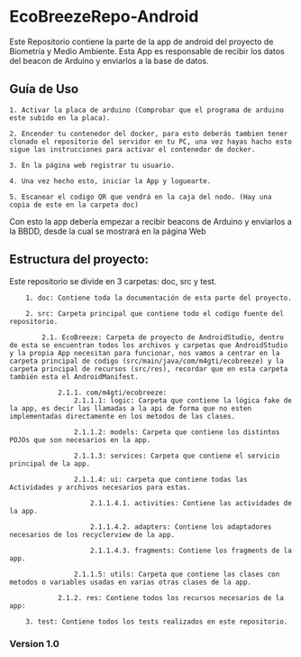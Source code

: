 # EcoBreezeRepo-Android

Este Repositorio contiene la parte de la app de android del proyecto de Biometría y Medio Ambiente. 
Esta App es responsable de recibir los datos del beacon de Arduino y enviarlos a la base de datos.

## Guía de Uso

    1. Activar la placa de arduino (Comprobar que el programa de arduino este subido en la placa).
    
    2. Encender tu contenedor del docker, para esto deberás tambien tener clonado el repositorio del servidor en tu PC, una vez hayas hacho esto sigue las instrucciones para activar el contenedor de docker.
    
    3. En la página web registrar tu usuario.

    4. Una vez hecho esto, iniciar la App y loguearte.

    5. Escanear el codigo QR que vendrá en la caja del nodo. (Hay una copia de este en la carpeta doc)
    
Con esto la app debería empezar a recibir beacons de Arduino y enviarlos a la BBDD, desde la cual se mostrará en la página Web

## Estructura del proyecto:

Este repositorio se divide en 3 carpetas: doc, src y test.

        1. doc: Contiene toda la documentación de esta parte del proyecto.

        2. src: Carpeta principal que contiene todo el codigo fuente del repositorio.

            2.1. EcoBreeze: Carpeta de proyecto de AndroidStudio, dentro de esta se encuentran todos los archivos y carpetas que AndroidStudio y la propia App necesitan para funcionar, nos vamos a centrar en la carpeta principal de codigo (src/main/java/com/m4gti/ecobreeze) y la carpeta principal de recursos (src/res), recordar que en esta carpeta también esta el AndroidManifest.

                2.1.1. com/m4gti/ecobreeze:
                    2.1.1.1: logic: Carpeta que contiene la lógica fake de la app, es decir las llamadas a la api de forma que no esten implementadas directamente en los metodos de las clases.
                    
                    2.1.1.2: models: Carpeta que contiene los distintos POJOs que son necesarios en la app.
                    
                    2.1.1.3: services: Carpeta que contiene el servicio principal de la app.
                    
                    2.1.1.4: ui: carpeta que contiene todas las Actividades y archivos necesarios para estas.

                        2.1.1.4.1. activities: Contiene las actividades de la app.

                        2.1.1.4.2. adapters: Contiene los adaptadores necesarios de los recyclerview de la app.

                        2.1.1.4.3. fragments: Contiene los fragments de la app.

                    2.1.1.5: utils: Carpeta que contiene las clases con metodos o variables usadas en varias otras clases de la app.

                2.1.2. res: Contiene todos los recursos necesarios de la app:
            
        3. test: Contiene todos los tests realizados en este repositorio.

### Version 1.0